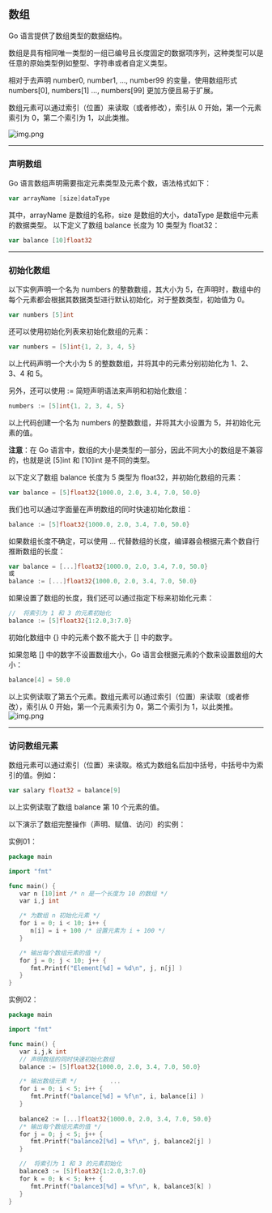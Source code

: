 ## 数组

Go 语言提供了数组类型的数据结构。

数组是具有相同唯一类型的一组已编号且长度固定的数据项序列，这种类型可以是任意的原始类型例如整型、字符串或者自定义类型。

相对于去声明 number0, number1, ..., number99 的变量，使用数组形式 numbers[0], numbers[1] ..., numbers[99] 更加方便且易于扩展。

数组元素可以通过索引（位置）来读取（或者修改），索引从 0 开始，第一个元素索引为 0，第二个索引为 1，以此类推。

![img.png](https://www.runoob.com/wp-content/uploads/2015/06/goarray.png)

---

### 声明数组

Go 语言数组声明需要指定元素类型及元素个数，语法格式如下：
```go
var arrayName [size]dataType
```
其中，arrayName 是数组的名称，size 是数组的大小，dataType 是数组中元素的数据类型。
以下定义了数组 balance 长度为 10 类型为 float32：
```go
var balance [10]float32
```

---

### 初始化数组
以下实例声明一个名为 numbers 的整数数组，其大小为 5，在声明时，数组中的每个元素都会根据其数据类型进行默认初始化，对于整数类型，初始值为 0。
```go
var numbers [5]int
```
还可以使用初始化列表来初始化数组的元素：
```go
var numbers = [5]int{1, 2, 3, 4, 5}
```
以上代码声明一个大小为 5 的整数数组，并将其中的元素分别初始化为 1、2、3、4 和 5。

另外，还可以使用 := 简短声明语法来声明和初始化数组：
```go
numbers := [5]int{1, 2, 3, 4, 5}
```
以上代码创建一个名为 numbers 的整数数组，并将其大小设置为 5，并初始化元素的值。

**注意**：在 Go 语言中，数组的大小是类型的一部分，因此不同大小的数组是不兼容的，也就是说 [5]int 和 [10]int 是不同的类型。

以下定义了数组 balance 长度为 5 类型为 float32，并初始化数组的元素：

```go
var balance = [5]float32{1000.0, 2.0, 3.4, 7.0, 50.0}
```
我们也可以通过字面量在声明数组的同时快速初始化数组：
```go
balance := [5]float32{1000.0, 2.0, 3.4, 7.0, 50.0}
```
如果数组长度不确定，可以使用 ... 代替数组的长度，编译器会根据元素个数自行推断数组的长度：
```go
var balance = [...]float32{1000.0, 2.0, 3.4, 7.0, 50.0}
或
balance := [...]float32{1000.0, 2.0, 3.4, 7.0, 50.0}
```
如果设置了数组的长度，我们还可以通过指定下标来初始化元素：
```go
//  将索引为 1 和 3 的元素初始化
balance := [5]float32{1:2.0,3:7.0}
```
初始化数组中 {} 中的元素个数不能大于 [] 中的数字。

如果忽略 [] 中的数字不设置数组大小，Go 语言会根据元素的个数来设置数组的大小：

```go
balance[4] = 50.0
```

以上实例读取了第五个元素。数组元素可以通过索引（位置）来读取（或者修改），索引从 0 开始，第一个元素索引为 0，第二个索引为 1，以此类推。
![img.png](https://www.runoob.com/wp-content/uploads/2015/06/array_presentation.jpg)

---
### 访问数组元素
数组元素可以通过索引（位置）来读取。格式为数组名后加中括号，中括号中为索引的值。例如：
```go
var salary float32 = balance[9]
```
以上实例读取了数组 balance 第 10 个元素的值。

以下演示了数组完整操作（声明、赋值、访问）的实例：

实例01：

```go
package main

import "fmt"

func main() {
   var n [10]int /* n 是一个长度为 10 的数组 */
   var i,j int

   /* 为数组 n 初始化元素 */         
   for i = 0; i < 10; i++ {
      n[i] = i + 100 /* 设置元素为 i + 100 */
   }

   /* 输出每个数组元素的值 */
   for j = 0; j < 10; j++ {
      fmt.Printf("Element[%d] = %d\n", j, n[j] )
   }
}
```

实例02：
```go
package main

import "fmt"

func main() {
   var i,j,k int
   // 声明数组的同时快速初始化数组
   balance := [5]float32{1000.0, 2.0, 3.4, 7.0, 50.0}

   /* 输出数组元素 */         ...
   for i = 0; i < 5; i++ {
      fmt.Printf("balance[%d] = %f\n", i, balance[i] )
   }
   
   balance2 := [...]float32{1000.0, 2.0, 3.4, 7.0, 50.0}
   /* 输出每个数组元素的值 */
   for j = 0; j < 5; j++ {
      fmt.Printf("balance2[%d] = %f\n", j, balance2[j] )
   }

   //  将索引为 1 和 3 的元素初始化
   balance3 := [5]float32{1:2.0,3:7.0}  
   for k = 0; k < 5; k++ {
      fmt.Printf("balance3[%d] = %f\n", k, balance3[k] )
   }
}
```